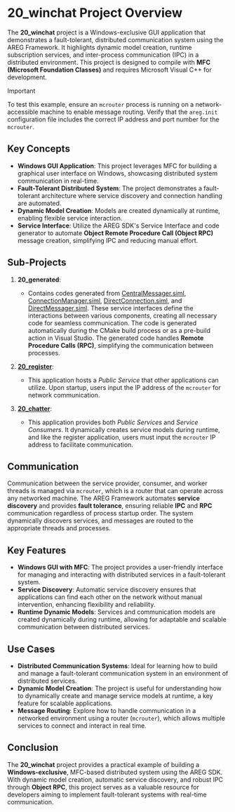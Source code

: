 # 20_winchat Project Overview

The **20_winchat** project is a Windows-exclusive GUI application that demonstrates a fault-tolerant, distributed communication system using the AREG Framework. It highlights dynamic model creation, runtime subscription services, and inter-process communication (IPC) in a distributed environment. This project is designed to compile with **MFC (Microsoft Foundation Classes)** and requires Microsoft Visual C++ for development.

> [!IMPORTANT]
> To test this example, ensure an `mcrouter` process is running on a network-accessible machine to enable message routing. Verify that the `areg.init` configuration file includes the correct IP address and port number for the `mcrouter`.

## Key Concepts

- **Windows GUI Application**: This project leverages MFC for building a graphical user interface on Windows, showcasing distributed system communication in real-time.
- **Fault-Tolerant Distributed System**: The project demonstrates a fault-tolerant architecture where service discovery and connection handling are automated.
- **Dynamic Model Creation**: Models are created dynamically at runtime, enabling flexible service interaction.
- **Service Interface**: Utilize the AREG SDK's Service Interface and code generator to automate **Object Remote Procedure Call (Object RPC)** message creation, simplifying IPC and reducing manual effort.

## Sub-Projects

1. **20_generated**:
   - Contains codes generated from [CentralMessager.siml](./services/CentralMessager.siml), [ConnectionManager.siml](./services/ConnectionManager.siml), [DirectConnection.siml](./services/DirectConnection.siml), and [DirectMessager.siml](./services/DirectMessager.siml). These service interfaces define the interactions between various components, creating all necessary code for seamless communication. The code is generated automatically during the CMake build process or as a pre-build action in Visual Studio. The generated code handles **Remote Procedure Calls (RPC)**, simplifying the communication between processes.

2. **[20_register](./register/)**:
   - This application hosts a *Public Service* that other applications can utilize. Upon startup, users input the IP address of the `mcrouter` for network communication.

3. **[20_chatter](./chatter/)**:
   - This application provides both *Public Services* and *Service Consumers*. It dynamically creates service models during runtime, and like the register application, users must input the `mcrouter` IP address to facilitate communication.

## Communication

Communication between the service provider, consumer, and worker threads is managed via `mcrouter`, which is a router that can operate across any networked machine. The AREG Framework automates **service discovery** and provides **fault tolerance**, ensuring reliable **IPC** and **RPC** communication regardless of process startup order. The system dynamically discovers services, and messages are routed to the appropriate threads and processes.

## Key Features

- **Windows GUI with MFC**: The project provides a user-friendly interface for managing and interacting with distributed services in a fault-tolerant system.
- **Service Discovery**: Automatic service discovery ensures that applications can find each other on the network without manual intervention, enhancing flexibility and reliability.
- **Runtime Dynamic Models**: Services and communication models are created dynamically during runtime, allowing for adaptable and scalable communication between distributed services.

## Use Cases

- **Distributed Communication Systems**: Ideal for learning how to build and manage a fault-tolerant communication system in an environment of distributed services.
- **Dynamic Model Creation**: The project is useful for understanding how to dynamically create and manage service models at runtime, a key feature for scalable applications.
- **Message Routing**: Explore how to handle communication in a networked environment using a router (`mcrouter`), which allows multiple services to connect and interact in real time.

## Conclusion

The **20_winchat** project provides a practical example of building a **Windows-exclusive**, MFC-based distributed system using the AREG SDK. With dynamic model creation, automatic service discovery, and robust IPC through **Object RPC**, this project serves as a valuable resource for developers aiming to implement fault-tolerant systems with real-time communication.
